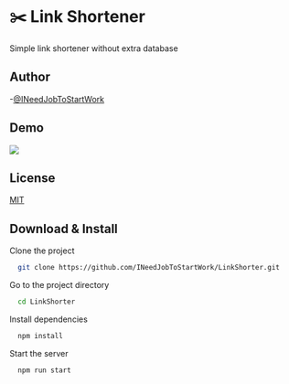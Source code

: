 
# ✂️ Link Shortener

Simple link shortener without extra database


## Author

-[@INeedJobToStartWork](https://www.github.com/ineedjobtostartwork)


## Demo

![](https://user-images.githubusercontent.com/97305201/168337562-f0059487-6840-454d-aa49-849095b8153d.gif)

## License

[MIT](https://choosealicense.com/licenses/mit/)


## Download & Install

Clone the project

```bash
  git clone https://github.com/INeedJobToStartWork/LinkShorter.git
```

Go to the project directory

```bash
  cd LinkShorter
```

Install dependencies

```bash
  npm install
```

Start the server

```bash
  npm run start
```
